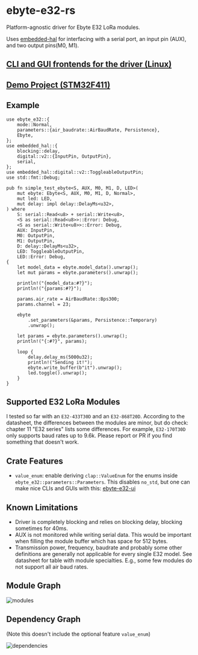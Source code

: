 # ebyte-e32-rs

Platform-agnostic driver for Ebyte E32 LoRa modules.

Uses [embedded-hal](https://github.com/rust-embedded/embedded-hal) for interfacing with a serial port, an input pin (AUX), and two output pins(M0, M1).

## [CLI and GUI frontends for the driver (Linux)](https://github.com/barafael/ebyte-e32-ui)

## [Demo Project (STM32F411)](https://github.com/barafael/ebyte-e32-demo)

## Example

```rust, no_run
use ebyte_e32::{
    mode::Normal,
    parameters::{air_baudrate::AirBaudRate, Persistence},
    Ebyte,
};
use embedded_hal::{
    blocking::delay,
    digital::v2::{InputPin, OutputPin},
    serial,
};
use embedded_hal::digital::v2::ToggleableOutputPin;
use std::fmt::Debug;

pub fn simple_test_ebyte<S, AUX, M0, M1, D, LED>(
    mut ebyte: Ebyte<S, AUX, M0, M1, D, Normal>,
    mut led: LED,
    mut delay: impl delay::DelayMs<u32>,
) where
    S: serial::Read<u8> + serial::Write<u8>,
    <S as serial::Read<u8>>::Error: Debug,
    <S as serial::Write<u8>>::Error: Debug,
    AUX: InputPin,
    M0: OutputPin,
    M1: OutputPin,
    D: delay::DelayMs<u32>,
    LED: ToggleableOutputPin,
    LED::Error: Debug,
{
    let model_data = ebyte.model_data().unwrap();
    let mut params = ebyte.parameters().unwrap();

    println!("{model_data:#?}");
    println!("{params:#?}");

    params.air_rate = AirBaudRate::Bps300;
    params.channel = 23;

    ebyte
        .set_parameters(&params, Persistence::Temporary)
        .unwrap();

    let params = ebyte.parameters().unwrap();
    println!("{:#?}", params);

    loop {
        delay.delay_ms(5000u32);
        println!("Sending it!");
        ebyte.write_buffer(b"it").unwrap();
        led.toggle().unwrap();
    }
}
```

## Supported E32 LoRa Modules

I tested so far with an `E32-433T30D` and an `E32-868T20D`. According to the datasheet, the differences between the modules are minor, but do check: chapter 11 "E32 series" lists some differences. For example, `E32-170T30D` only supports baud rates up to 9.6k. Please report or PR if you find something that doesn't work.

## Crate Features

* `value_enum`: enable deriving `clap::ValueEnum` for the enums inside `ebyte_e32::parameters::Parameters`. This disables `no_std`, but one can make nice CLIs and GUIs with this: [ebyte-e32-ui](https://github.com/barafael/ebyte-e32-ui)

## Known Limitations

* Driver is completely blocking and relies on blocking delay, blocking sometimes for 40ms.
* AUX is not monitored while writing serial data. This would be important when filling the module buffer which has space for 512 bytes.
* Transmission power, frequency, baudrate and probably some other definitions are generally not applicable for every single E32 model. See datasheet for table with module specialties. E.g., some few modules do not support all air baud rates.

## Module Graph

![modules](https://user-images.githubusercontent.com/6966738/202765422-106b0da6-9136-48f3-ab67-071cfa037c59.png)

## Dependency Graph

(Note this doesn't include the optional feature `value_enum`)

![dependencies](https://user-images.githubusercontent.com/6966738/202765372-d2616ffa-bdbc-4ad6-bdac-d88a307dd320.png)
